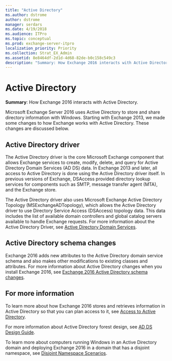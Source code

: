 ```yaml
---
title: "Active Directory"
ms.author: dstrome
author: dstrome
manager: serdars
ms.date: 4/19/2018
ms.audience: ITPro
ms.topic: conceptual
ms.prod: exchange-server-itpro
localization_priority: Priority
ms.collection: Strat_EX_Admin
ms.assetid: 8e8464df-2d1d-4d68-82de-b0c158c549c3
description: "Summary: How Exchange 2016 interacts with Active Directory."
---
```


# Active Directory

 **Summary**: How Exchange 2016 interacts with Active Directory.
  
Microsoft Exchange Server 2016 uses Active Directory to store and share directory information with Windows. Starting with Exchange 2013, we made some changes to how Exchange works with Active Directory. These changes are discussed below.
  
## Active Directory driver

The Active Directory driver is the core Microsoft Exchange component that allows Exchange services to create, modify, delete, and query for Active Directory Domain Services (AD DS) data. In Exchange 2013 and later, all access to Active Directory is done using the Active Directory driver itself. In previous versions of Exchange, DSAccess provided directory lookup services for components such as SMTP, message transfer agent (MTA), and the Exchange store.
  
The Active Directory driver also uses Microsoft Exchange Active Directory Topology (MSExchangeADTopology), which allows the Active Directory driver to use Directory Service Access (DSAccess) topology data. This data includes the list of available domain controllers and global catalog servers available to handle Exchange requests. For more information about the Active Directory Driver, see [Active Directory Domain Services](https://go.microsoft.com/fwlink/p/?linkid=110942).
  
## Active Directory schema changes

Exchange 2016 adds new attributes to the Active Directory domain service schema and also makes other modifications to existing classes and attributes. For more information about Active Directory changes when you install Exchange 2016, see [Exchange 2016 Active Directory schema changes](ad-schema-changes.md).
  
## For more information

To learn more about how Exchange 2016 stores and retrieves information in Active Directory so that you can plan access to it, see [Access to Active Directory](ad-access.md).
  
For more information about Active Directory forest design, see [AD DS Design Guide](https://go.microsoft.com/fwlink/p/?LinkId=264957).
  
To learn more about computers running Windows in an Active Directory domain and deploying Exchange 2016 in a domain that has a disjoint namespace, see [Disjoint Namespace Scenarios](http://technet.microsoft.com/library/90101d49-6f45-44be-8a93-eeb2c8283e3b.aspx).
  

